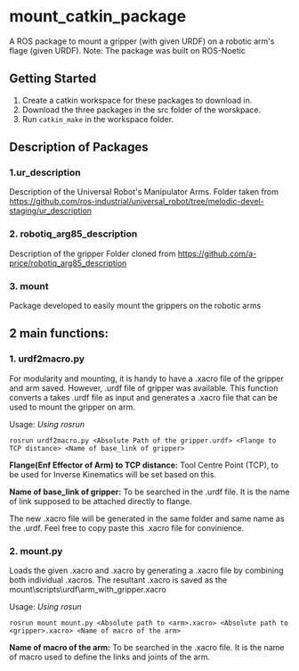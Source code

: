 # mount_catkin_package
A ROS package to mount a gripper (with given URDF) on a robotic arm's flage (given URDF). 
Note: The package was built on ROS-Noetic

## Getting Started
1. Create a catkin workspace for these packages to download in.
2. Download the three packages in the src folder of the worskpace.
3. Run `catkin_make` in the workspace folder.

## Description of Packages
### 1.ur_description
Description of the Universal Robot's Manipulator Arms.
Folder taken from https://github.com/ros-industrial/universal_robot/tree/melodic-devel-staging/ur_description
### 2. robotiq_arg85_description
Description of the gripper
Folder cloned from https://github.com/a-price/robotiq_arg85_description
### 3. mount
Package developed to easily mount the grippers on the robotic arms

## 2 main functions:
### 1. urdf2macro.py
For modularity and mounting, it is handy to have a .xacro file of the gripper and arm saved. However, .urdf file of gripper was available.
This function converts a takes .urdf file as input and generates a .xacro file that can be used to mount the gripper on arm.

Usage:
_Using rosrun_
```shell
rosrun urdf2macro.py <Absolute Path of the gripper.urdf> <Flange to TCP distance> <Name of base_link of gripper>
```
**Flange(Enf Effector of Arm) to TCP distance:** Tool Centre Point (TCP), to be used for Inverse Kinematics will be set based on this.

**Name of base_link of gripper:** To be searched in the <gripper>.urdf file. It is the name of link supposed to be attached directly to flange.

The new <gripper>.xacro file will be generated in the same folder and same name as the <gripper>.urdf. Feel free to copy paste this .xacro file for convinience.
  
### 2. mount.py
Loads the given <gripper>.xacro and <arm>.xacro by generating a .xacro file by combining both individual .xacros. The resultant .xacro is saved as the mount\scripts\urdf\arm_with_gripper.xacro
  
Usage:
  _Using rosun_
  ```shell
  rosrun mount mount.py <Absolute path to <arm>.xacro> <Absolute path to <gripper>.xacro> <Name of macro of the arm>
  ```

**Name of macro of the arm:** To be searched in the <arm>.xacro file. It is the name of macro used to define the links and joints of the arm.
